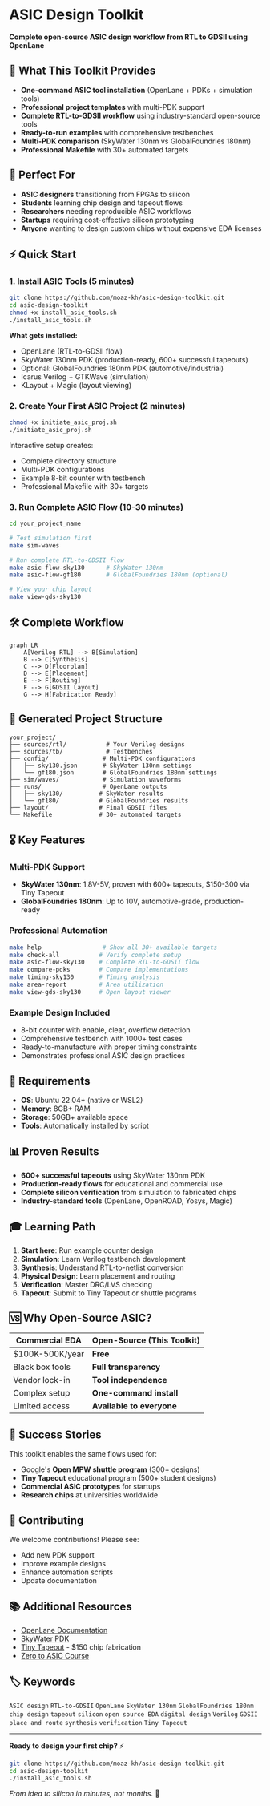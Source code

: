 # ASIC Design Toolkit

**Complete open-source ASIC design workflow from RTL to GDSII using OpenLane**


## 🚀 What This Toolkit Provides

- **One-command ASIC tool installation** (OpenLane + PDKs + simulation tools)
- **Professional project templates** with multi-PDK support
- **Complete RTL-to-GDSII workflow** using industry-standard open-source tools
- **Ready-to-run examples** with comprehensive testbenches
- **Multi-PDK comparison** (SkyWater 130nm vs GlobalFoundries 180nm)
- **Professional Makefile** with 30+ automated targets

## 🎯 Perfect For

- **ASIC designers** transitioning from FPGAs to silicon
- **Students** learning chip design and tapeout flows
- **Researchers** needing reproducible ASIC workflows
- **Startups** requiring cost-effective silicon prototyping
- **Anyone** wanting to design custom chips without expensive EDA licenses

## ⚡ Quick Start

### 1. Install ASIC Tools (5 minutes)
```bash
git clone https://github.com/moaz-kh/asic-design-toolkit.git
cd asic-design-toolkit
chmod +x install_asic_tools.sh
./install_asic_tools.sh
```

**What gets installed:**
- OpenLane (RTL-to-GDSII flow)
- SkyWater 130nm PDK (production-ready, 600+ successful tapeouts)
- Optional: GlobalFoundries 180nm PDK (automotive/industrial)
- Icarus Verilog + GTKWave (simulation)
- KLayout + Magic (layout viewing)

### 2. Create Your First ASIC Project (2 minutes)
```bash
chmod +x initiate_asic_proj.sh
./initiate_asic_proj.sh
```

Interactive setup creates:
- Complete directory structure
- Multi-PDK configurations
- Example 8-bit counter with testbench
- Professional Makefile with 30+ targets

### 3. Run Complete ASIC Flow (10-30 minutes)
```bash
cd your_project_name

# Test simulation first
make sim-waves

# Run complete RTL-to-GDSII flow
make asic-flow-sky130      # SkyWater 130nm
make asic-flow-gf180       # GlobalFoundries 180nm (optional)

# View your chip layout
make view-gds-sky130
```

## 🛠️ Complete Workflow

```mermaid
graph LR
    A[Verilog RTL] --> B[Simulation]
    B --> C[Synthesis]
    C --> D[Floorplan]
    D --> E[Placement]
    E --> F[Routing]
    F --> G[GDSII Layout]
    G --> H[Fabrication Ready]
```

## 📁 Generated Project Structure

```
your_project/
├── sources/rtl/           # Your Verilog designs
├── sources/tb/            # Testbenches
├── config/               # Multi-PDK configurations
│   ├── sky130.json       # SkyWater 130nm settings
│   └── gf180.json        # GlobalFoundries 180nm settings
├── sim/waves/            # Simulation waveforms
├── runs/                 # OpenLane outputs
│   ├── sky130/          # SkyWater results
│   └── gf180/           # GlobalFoundries results
├── layout/              # Final GDSII files
└── Makefile             # 30+ automated targets
```

## 🎖️ Key Features

### Multi-PDK Support
- **SkyWater 130nm**: 1.8V-5V, proven with 600+ tapeouts, $150-300 via Tiny Tapeout
- **GlobalFoundries 180nm**: Up to 10V, automotive-grade, production-ready

### Professional Automation
```bash
make help                 # Show all 30+ available targets
make check-all           # Verify complete setup
make asic-flow-sky130    # Complete RTL-to-GDSII flow
make compare-pdks        # Compare implementations
make timing-sky130       # Timing analysis
make area-report         # Area utilization
make view-gds-sky130     # Open layout viewer
```

### Example Design Included
- 8-bit counter with enable, clear, overflow detection
- Comprehensive testbench with 1000+ test cases
- Ready-to-manufacture with proper timing constraints
- Demonstrates professional ASIC design practices

## 🔧 Requirements

- **OS**: Ubuntu 22.04+ (native or WSL2)
- **Memory**: 8GB+ RAM 
- **Storage**: 50GB+ available space
- **Tools**: Automatically installed by script

## 📊 Proven Results

- **600+ successful tapeouts** using SkyWater 130nm PDK
- **Production-ready flows** for educational and commercial use
- **Complete silicon verification** from simulation to fabricated chips
- **Industry-standard tools** (OpenLane, OpenROAD, Yosys, Magic)

## 🎓 Learning Path

1. **Start here**: Run example counter design
2. **Simulation**: Learn Verilog testbench development
3. **Synthesis**: Understand RTL-to-netlist conversion
4. **Physical Design**: Learn placement and routing
5. **Verification**: Master DRC/LVS checking
6. **Tapeout**: Submit to Tiny Tapeout or shuttle programs

## 🆚 Why Open-Source ASIC?

| Commercial EDA | Open-Source (This Toolkit) |
|----------------|---------------------------|
| $100K-500K/year | **Free** |
| Black box tools | **Full transparency** |
| Vendor lock-in | **Tool independence** |
| Complex setup | **One-command install** |
| Limited access | **Available to everyone** |

## 🌟 Success Stories

This toolkit enables the same flows used for:
- Google's **Open MPW shuttle program** (300+ designs)
- **Tiny Tapeout** educational program (500+ student designs)
- **Commercial ASIC prototypes** for startups
- **Research chips** at universities worldwide

## 🤝 Contributing

We welcome contributions! Please see:
- Add new PDK support
- Improve example designs  
- Enhance automation scripts
- Update documentation

## 📚 Additional Resources

- [OpenLane Documentation](https://openlane.readthedocs.io/)
- [SkyWater PDK](https://skywater-pdk.readthedocs.io/)
- [Tiny Tapeout](https://tinytapeout.com/) - $150 chip fabrication
- [Zero to ASIC Course](https://www.zerotoasiccourse.com/)

## 🏷️ Keywords

`ASIC design` `RTL-to-GDSII` `OpenLane` `SkyWater 130nm` `GlobalFoundries 180nm` `chip design` `tapeout` `silicon` `open source EDA` `digital design` `Verilog` `GDSII` `place and route` `synthesis` `verification` `Tiny Tapeout`

---

**Ready to design your first chip?** ⚡ 

```bash
git clone https://github.com/moaz-kh/asic-design-toolkit.git
cd asic-design-toolkit
./install_asic_tools.sh
```

*From idea to silicon in minutes, not months.* 🚀